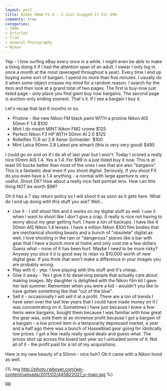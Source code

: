 ```yaml
---
layout: post
title: Nikon 50mm F1.4 - I Just Snagged It For $99
comments: true
categories:
- 50mm
- Articles
- film
- General Photography
- Nikon
---
```

Yep - I love surfing eBay every once in a while. I might even be able to make a living doing it if I had the attention span of an adult. I swear I only log in once a month at the most (averaged throughout a year). Every time I end up buying some sort of bargain. I spend no more than five minutes. I usually do it when some object crosses my mind for a random reason. I search for the item and then look at a grand total of two pages. The first is buy-now just listed page - only place you find giant buy now bargains. The second page is auction-only ending soonest. That's it. If I see a bargain I buy it.

Let's recap that last 6 months or so.
<ul>
	<li>Pristine - like new Nikon FM black paint WITH a pristine Nikon AIS 50mm F 1.8 $100</li>
	<li>Mint I do meant MINT Nikon FM2 crome $125</li>
	<li>Perfect Nikon F3 HP WITH 50mm AI 2.0 $125</li>
	<li>Rolleiflex TLR w/ 2.8 Xenar Schneider  $100</li>
	<li>Mint Leica 90mm 2.8 Latest pre-elmarit (this is very very good) $495</li>
</ul>
I could go on and on if I do all of last year but I won't. Today I scored a really nice 50mm AIS 1.4. Yes a 1.4. For $99 in a just listed buy it now. This is at least 50 bucks better than most of the ones I see that are also "bargains". This is a fantastic deal even if you shoot digital. Seriously, If you shoot FX do you even have a 1.4 anything - a normal with large aperture is very useful. Shoot DX? How about a really nice fast portrait lens. How can this thing NOT be worth $99?

Oh it has a 7 day return policy so I will shoot it as soon as it gets here. What do I end up doing with this stuff you ask? Well...
<ul>
	<li>Use it - I still shoot film and it works on my digital stuff as well. I use it when I want to shoot like I don't give a crap. It really is nice not having to worry about my gear getting hurt. I have a ton of backups. I have like 4 50mm AIS Nikon 1.4 lenses. I have a million Nikon $100 film bodies that are mechanical shooting beasts and a bunch of "obsolete" digital as well. I love shooting in the rain or "dangerous" places like a bar with gear that I have a bunch more at home and only cost me a few dollars. Guess what - none of it has been hurt. Maybe I need to be more risky? Anyway you slice it it is good way to relax vs $10,000 worth of new digital gear. If you think that won't make a difference in your images you are probably wrong.</li>
	<li>Play with it - yep. I love playing with this stuff and it's cheap.</li>
	<li>Give it away - Yes I give it to deserving people that actually care about making images. My daughter is delighted with the Nikon film kit I gave her last summer. Remember when you were a kid - wouldn't you like to have gotten something like that "out of the blue".</li>
	<li>Sell it - occasionally I will sell it at a profit. There are a ton of trends I have seen over the last few years that I could have made money on if I was concentrating on it. Sometimes I have just because I knew a few items were bargains, bought them because I was familiar with how great the gear was, sold them at an immense profit because I got a bargain of a bargain - a low priced item in a temporarily depressed market, a year and a half ago there was a bunch of Hasselblad gear going for idiotically low prices. I got a few really really good deals and guess what. The prices shot up across the board last year so I unloaded some of it. Not all of it - the profit paid for a lot of my acquisitions.</li>
</ul>
Here is my new beauty of a 50mm - nice huh? Ob it came with a Nikon hood as well.

{% img http://photo.rwboyer.com/wp-content/uploads/2011/02/445822027_o-main.jpg %}

RB